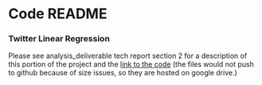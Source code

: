 # Code README

### Twitter Linear Regression ###

Please see analysis_deliverable tech report section 2 for a description of this portion of the project and the [link to the code](https://drive.google.com/drive/folders/1L8rWYf_UIK4xmjb2LBZg6yhOlPfZMtOt?usp=sharing)   (the files would not push to github because of size issues, so they are hosted on google drive.)

